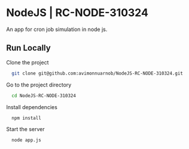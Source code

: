 # NodeJS | RC-NODE-310324

An app for cron job simulation in node js.

## Run Locally

Clone the project

```bash
  git clone git@github.com:avimonnuarnob/NodeJS-RC-NODE-310324.git
```

Go to the project directory

```bash
  cd NodeJS-RC-NODE-310324
```

Install dependencies

```bash
  npm install
```

Start the server

```bash
  node app.js
```
